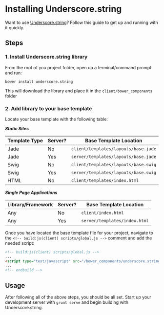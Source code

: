 # Installing Underscore.string
Want to use [Underscore.string](http://epeli.github.io/underscore.string/)? Follow this guide to get up and running with it quickly.

## Steps

### 1. Install Underscore.string library
From the root of you project folder, open up a terminal/command prompt and run:

```
bower install underscore.string
```

This will download the library and place it in the `client/bower_components` folder

### 2. Add library to your base template

Locate your base template with the following table:

***Static Sites***

|Template Type | Server? | Base Template Location
|---------|---------------|---------
|Jade | No  | `client/templates/layouts/base.jade`
|Jade | Yes | `server/templates/layouts/base.jade`
|Swig | No |`client/templates/layouts/base.swig`
|Swig | Yes | `server/templates/layouts/base.swig`
|HTML | No | `client/templates/index.html`

***Single Page Applications***

|Library/Framework | Server? | Base Template Location
|---------|---------------|---------
|Any | No  | `client/index.html`
|Any | Yes | `server/templates/index.html`

Once you have located the base template file for your project, navigate to the `<!-- build:js(client) scripts/global.js -->` comment and add the needed script:

```html
<!-- build:js(client) scripts/global.js -->
...
<script type="text/javascript" src="/bower_components/underscore.string/dist/underscore.string.min.js"></script>
...
<!-- endbuild -->
```

## Usage
After following all of the above steps, you should be all set. Start up your development server with `grunt serve` and begin building with Underscore.string.